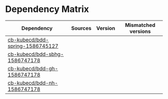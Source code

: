 # Dependency Matrix

Dependency | Sources | Version | Mismatched versions
---------- | ------- | ------- | -------------------
[cb-kubecd/bdd-spring-1586745127](https://github.com/cb-kubecd/bdd-spring-1586745127.git) |  | []() | 
[cb-kubecd/bdd-sbhg-1586747178](https://github.com/cb-kubecd/bdd-sbhg-1586747178.git) |  | []() | 
[cb-kubecd/bdd-gh-1586747178](https://github.com/cb-kubecd/bdd-gh-1586747178.git) |  | []() | 
[cb-kubecd/bdd-nh-1586747178](https://github.com/cb-kubecd/bdd-nh-1586747178.git) |  | []() | 
